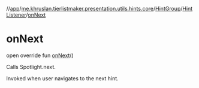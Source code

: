 //[app](../../../../index.md)/[me.khruslan.tierlistmaker.presentation.utils.hints.core](../../index.md)/[HintGroup](../index.md)/[HintListener](index.md)/[onNext](on-next.md)

# onNext

open override fun [onNext](on-next.md)()

Calls Spotlight.next.

Invoked when user navigates to the next hint.
